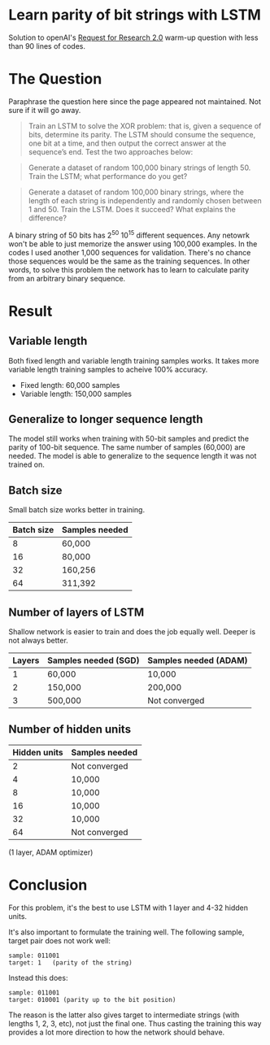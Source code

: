 # Learn parity of bit strings with LSTM
Solution to openAI's [Request for Research 2.0](https://openai.com/blog/requests-for-research-2/) warm-up question with less than 90 lines of codes.

# The Question
Paraphrase the question here since the page appeared not maintained. Not sure if it will go away.
>Train an LSTM to solve the XOR problem: that is, given a sequence of bits, determine its parity. The LSTM should consume the sequence, one bit at a time, and then output the correct answer at the sequence’s end. Test the two approaches below:

>Generate a dataset of random 100,000 binary strings of length 50. Train the LSTM; what performance do you get?

>Generate a dataset of random 100,000 binary strings, where the length of each string is independently and randomly chosen between 1 and 50. Train the LSTM. Does it succeed? What explains the difference?

A binary string of 50 bits has $2^50 ~ 10^15$ different sequences. Any netowrk won't be able to just memorize the answer using 100,000 examples. In the codes I used another 1,000 sequences for validation. There's no chance those sequences would be the same as the training sequences. In other words, to solve this problem the network has to learn to calculate parity from an arbitrary binary sequence.

# Result
## Variable length
Both fixed length and variable length training samples works. It takes more variable length training samples to acheive 100% accuracy.
* Fixed length:    60,000 samples
* Variable length: 150,000 samples

## Generalize to longer sequence length
The model still works when training with 50-bit samples and predict the parity of 100-bit sequence. The same number of samples (60,000) are needed. The model is able to generalize to the sequence length it was not trained on.

## Batch size
Small batch size works better in training.

|Batch size | Samples needed       |
|-----------|----------------------|
|8          |  60,000              |
|16         |  80,000              |
|32         | 160,256              |
|64         | 311,392              |

## Number of layers of LSTM
Shallow network is easier to train and does the job equally well. Deeper is not always better.

|Layers     | Samples needed (SGD) | Samples needed (ADAM) |
|-----------|----------------------|-----------------------|
|1          |  60,000              | 10,000                |
|2          |  150,000             | 200,000               |
|3          |  500,000             | Not converged         |

## Number of hidden units

|Hidden units | Samples needed       |
|-------------|----------------------|
|2            |  Not converged       |
|4            |  10,000              |
|8            |  10,000              |
|16           |  10,000              |
|32           |  10,000              |
|64           |  Not converged       |
(1 layer, ADAM optimizer)

# Conclusion
For this problem, it's the best to use LSTM with 1 layer and 4-32 hidden units.

It's also important to formulate the training well. The following sample, target pair does not work well:

```
sample: 011001
target: 1   (parity of the string)
```

Instead this does:

```
sample: 011001
target: 010001 (parity up to the bit position)
```

The reason is the latter also gives target to intermediate strings (with lengths 1, 2, 3, etc), not just the final one. Thus casting the training this way provides a lot more direction to how the network should behave.
